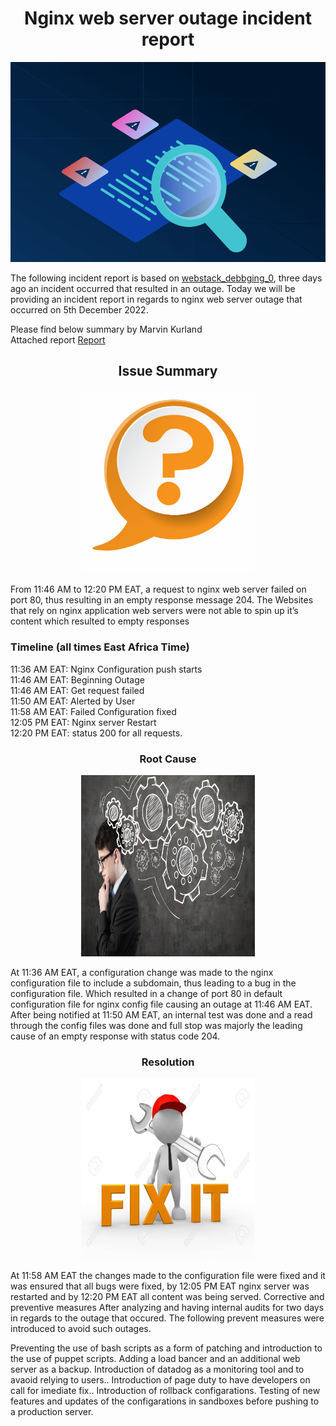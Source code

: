 <h1 align="center">Nginx web server outage incident report </h1>

<img alt="drawing" style="width:100%;height:320px;" src="https://github.com/bugemarvin/alx-system_engineering-devops/blob/master/0x19-postmortem/postmt.png" />

The following incident report is based on <a href="https://github.com/bugemarvin/alx-system_engineering-devops/blob/master/0x0D-web_stack_debugging_0/README.md">webstack_debbging_0</a>, three days ago an incident occurred that resulted in an outage. Today we will be providing an incident report in regards to nginx web server outage that occurred on 5th December 2022.

Please find below summary by Marvin Kurland\
Attached report <a href="https://docs.google.com/document/d/1hjxHD3vorEpkQZ7wVLA8D0upO_coRysT6DGUzhu8EP8/edit?usp=sharing">Report</a>

## <p align="center"> Issue Summary </p>
<div align="center">
<img src="https://github.com/bugemarvin/alx-system_engineering-devops/blob/master/0x19-postmortem/QA1.png" alt="Image" style="width:55%;height:290px;" />
</div>
 
From 11:46 AM to 12:20 PM  EAT, a request to nginx web server failed on port 80, thus resulting in an empty response message 204. The Websites that rely on nginx application web servers were not able to spin up it’s content which resulted to empty responses 

### Timeline (all times East Africa Time)

11:36 AM EAT: Nginx Configuration push starts\
11:46 AM EAT: Beginning Outage\
11:46 AM EAT: Get request failed\
11:50 AM EAT: Alerted by User\
11:58 AM EAT: Failed Configuration fixed\
12:05 PM EAT: Nginx server Restart\
12:20 PM EAT: status 200 for all requests. 

### <p align="center"> Root Cause</p>
<div align="center">
<img style="height:290px;width:55%" src="https://github.com/bugemarvin/alx-system_engineering-devops/blob/master/0x19-postmortem/postmt1.png" />
</div>

At 11:36 AM EAT, a configuration change was made to the nginx configuration file to include a subdomain, thus leading to a bug in the configuration file. Which resulted in a change of port 80 in default configuration file for nginx config file causing an outage at 11:46 AM EAT. After being notified at 11:50 AM EAT, an internal test was done and a read through the config files was done and full stop was majorly the leading cause of an empty response with status code 204.


### <p align="center"> Resolution </p>
<div align="center">
<img alt="Image" style="height: 290px;width: 55%;" src="https://github.com/bugemarvin/alx-system_engineering-devops/blob/master/0x19-postmortem/fix%20it.png" />
</div>

At 11:58 AM EAT the changes made to the configuration file were fixed and it was ensured that all bugs were fixed, by 12:05 PM EAT nginx server was restarted and by 12:20 PM EAT all content was being served.
Corrective and preventive measures
After analyzing and having internal audits for two days in regards to the outage that occured.
The following prevent measures were introduced to avoid such outages.

Preventing the use of bash scripts as a form of patching and introduction to the use of puppet scripts.
Adding a load bancer and an additional web server as a backup.
Introduction of datadog as a monitoring tool and to avaoid relying  to users..
Introduction of page duty to have developers on call for imediate fix..
Introduction of rollback configarations.
Testing of new features and updates of the configarations in sandboxes before pushing to a production server.
